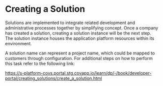 # Creating a Solution

Solutions are implemented to integrate related development and administrative processes together by simplifying concept. Once a company has created a solution, creating a solution instance will be the next step. The solution instance houses the application platform resources within its environment. 

A solution name can represent a project name, which could be mapped to customers through configuration. For additional steps on how to perform this task refer to the following link:

https://s-platform-covs.portal.stg.covapp.io/learn/dp/-/book/developer-portal/creating_solutions/create_a_solution.html
